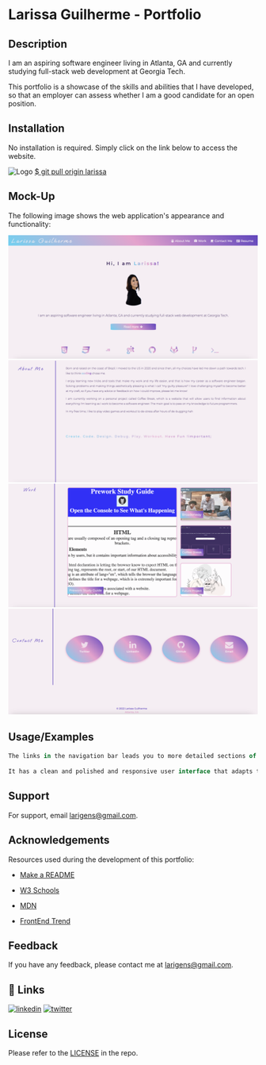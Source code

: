 # Larissa Guilherme - Portfolio

## Description
 I am an aspiring software engineer living in Atlanta, GA and currently studying full-stack web development at Georgia Tech.

This portfolio is a showcase of the skills and abilities that I have developed, so that an employer can assess whether I am a good candidate for an open position.

## Installation

No installation is required. Simply click on the link below to access the website.

![Logo](./assets/favicon/favicon.ico) [$ git pull origin larissa](https://larigens.github.io/) 

## Mock-Up

The following image shows the web application's appearance and functionality:

![App Screenshot](./assets/images/screenshot1.png)
![App Screenshot](./assets/images/screenshot2.png)
![App Screenshot](./assets/images/screenshot3.png)
![App Screenshot](./assets/images/screenshot4.png)

## Usage/Examples

```javascript
The links in the navigation bar leads you to more detailed sections of this site, where you will find more information about me, my work and how to contact me.
```

```javascript
It has a clean and polished and responsive user interface that adapts to various screen sizes, so feel free to use it on your smartphone or tablet.
```

## Support

For support, email larigens@gmail.com.

## Acknowledgements

Resources used during the development of this portfolio:

- [Make a README](https://www.makeareadme.com)

- [W3 Schools](https://www.w3schools.com)

- [MDN](https://developer.mozilla.org/en-US/)

- [FrontEnd Trend](https://linktr.ee/frontend_trend)

## Feedback

If you have any feedback, please contact me at larigens@gmail.com.

## 🔗 Links

[![linkedin](https://img.shields.io/badge/linkedin-0A66C2?style=for-the-badge&logo=linkedin&logoColor=white)](https://www.linkedin.com/in/lari-gui/)
[![twitter](https://img.shields.io/badge/twitter-1DA1F2?style=for-the-badge&logo=twitter&logoColor=white)](https://twitter.com/coffeebr_eak)

## License

Please refer to the [LICENSE](https://choosealicense.com/licenses/mit/) in the repo.

